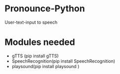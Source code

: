 # Pronounce-Python
User-text-input to speech 

# Modules needed
- gTTS (pip install gTTS)
- SpeechRecognition(pip install SpeechRecognition)
- playsound(pip install playsound )
